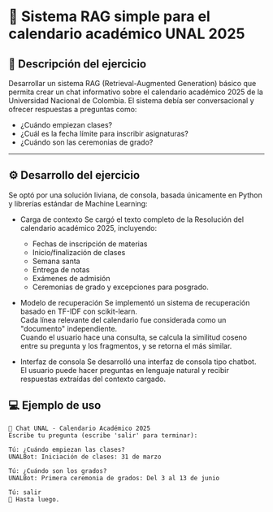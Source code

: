 # 📝 Sistema RAG simple para el calendario académico UNAL 2025

## 📌 Descripción del ejercicio
Desarrollar un sistema RAG (Retrieval-Augmented Generation) básico que permita crear un chat informativo sobre el calendario académico 2025 de la Universidad Nacional de Colombia.
El sistema debía ser conversacional y ofrecer respuestas a preguntas como:
- ¿Cuándo empiezan clases?
- ¿Cuál es la fecha límite para inscribir asignaturas?
- ¿Cuándo son las ceremonias de grado?
---

## ⚙️ Desarrollo del ejercicio
Se optó por una solución liviana, de consola, basada únicamente en Python y librerías estándar de Machine Learning:
- Carga de contexto
Se cargó el texto completo de la Resolución del calendario académico 2025, incluyendo:
  - Fechas de inscripción de materias
  - Inicio/finalización de clases
  - Semana santa
  - Entrega de notas
  - Exámenes de admisión
  - Ceremonias de grado y excepciones para posgrado.

- Modelo de recuperación
Se implementó un sistema de recuperación basado en TF-IDF con scikit-learn.  
Cada línea relevante del calendario fue considerada como un "documento" independiente.  
Cuando el usuario hace una consulta, se calcula la similitud coseno entre su pregunta y los fragmentos, y se retorna el más similar.

- Interfaz de consola
Se desarrolló una interfaz de consola tipo chatbot.  
El usuario puede hacer preguntas en lenguaje natural y recibir respuestas extraídas del contexto cargado.

## 💻 Ejemplo de uso
```plaintext
🧠 Chat UNAL - Calendario Académico 2025
Escribe tu pregunta (escribe 'salir' para terminar):

Tú: ¿Cuándo empiezan las clases?
UNALBot: Iniciación de clases: 31 de marzo

Tú: ¿Cuándo son los grados?
UNALBot: Primera ceremonia de grados: Del 3 al 13 de junio

Tú: salir
👋 Hasta luego.
